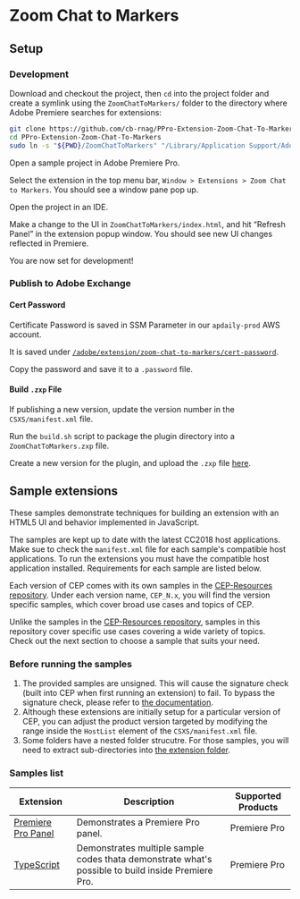 # Zoom Chat to Markers

## Setup

### Development

Download and checkout the project, then `cd` into the project folder and create a symlink using the `ZoomChatToMarkers/` folder to the directory where Adobe Premiere searches for extensions:

```sh
git clone https://github.com/cb-rnag/PPro-Extension-Zoom-Chat-To-Markers.git
cd PPro-Extension-Zoom-Chat-To-Markers
sudo ln -s "${PWD}/ZoomChatToMarkers" "/Library/Application Support/Adobe/CEP/extensions/ZoomChatToMarkers"
```

Open a sample project in Adobe Premiere Pro.

Select the extension in the top menu bar, `Window > Extensions > Zoom Chat to Markers`. You should see a window pane pop up.

Open the project in an IDE.

Make a change to the UI in `ZoomChatToMarkers/index.html`, and hit “Refresh Panel” in the extension popup window.
You should see new UI changes reflected in Premiere.

You are now set for development!

### Publish to Adobe Exchange

#### Cert Password

Certificate Password is saved in SSM Parameter in our `apdaily-prod` AWS account.

It is saved under [`/adobe/extension/zoom-chat-to-markers/cert-password`](https://us-east-1.console.aws.amazon.com/systems-manager/parameters/%2Fadobe%2Fextension%2Fzoom-chat-to-markers%2Fcert-password/description?region=us-east-1).

Copy the password and save it to a `.password` file.

#### Build `.zxp` File

If publishing a new version, update the version number in the `CSXS/manifest.xml` file.

Run the `build.sh` script to package the plugin directory into a `ZoomChatToMarkers.zxp` file.

Create a new version for the plugin, and upload the `.zxp` file [here](https://developer.adobe.com/distribute/listings/1940358/ZXP/201500/overview).

## Sample extensions

These samples demonstrate techniques for building an extension with an HTML5 UI and behavior implemented in JavaScript.

The samples are kept up to date with the latest CC2018 host applications. Make sue to check the `manifest.xml` file for each sample's compatible host applications. To run the extensions you must have the compatible host application installed. Requirements for each sample are listed below.

Each version of CEP comes with its own samples in the [CEP-Resources repository](https://github.com/Adobe-CEP/CEP-Resources). Under each version name, `CEP_N.x`, you will find the version specific samples, which cover broad use cases and topics of CEP.

Unlike the samples in the [CEP-Resources repository](https://github.com/Adobe-CEP/CEP-Resources), samples in this repository cover specific use cases covering a wide variety of topics. Check out the next section to choose a sample that suits your need.

### Before running the samples

1. The provided samples are unsigned. This will cause the signature check (built into CEP when first running an extension) to fail. To bypass the signature check, please refer to [the documentation](https://github.com/Adobe-CEP/CEP-Resources/blob/master/CEP_8.x/Documentation/CEP%208.0%20HTML%20Extension%20Cookbook.md#debugging-unsigned-extensions).
1. Although these extensions are initially setup for a particular version of CEP, you can adjust the product version targeted by modifying the range inside the `HostList` element of the `CSXS/manifest.xml` file.
1. Some folders have a nested folder strucutre. For those samples, you will need to extract sub-directories into [the extension folder](https://github.com/Adobe-CEP/CEP-Resources/blob/master/CEP_8.x/Documentation/CEP%208.0%20HTML%20Extension%20Cookbook.md#extension-folders).

### Samples list

| Extension                                                                        | Description                                                                                        | Supported Products |
| -------------------------------------------------------------------------------- | -------------------------------------------------------------------------------------------------- | ------------------ |
| [Premiere Pro Panel](https://github.com/Adobe-CEP/Samples/tree/master/PProPanel) | Demonstrates a Premiere Pro panel.                                                                 | Premiere Pro       |
| [TypeScript](https://github.com/Adobe-CEP/Samples/tree/master/TypeScript)        | Demonstrates multiple sample codes thata demonstrate what's possible to build inside Premiere Pro. | Premiere Pro       |
